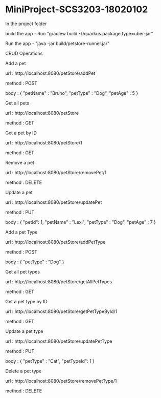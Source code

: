 # MiniProject-SCS3203-18020102


In the project folder

build the app - Run "gradlew build -Dquarkus.package.type=uber-jar" 

Run the app - "java -jar build/petstore-runner.jar" 


 CRUD Operations

Add a pet

url : http://localhost:8080/petStore/addPet

method : POST

body : { "petName" : "Bruno", "petType" : "Dog", "petAge" : 5 }

Get all pets

url : http://localhost:8080/petStore

method : GET

Get a pet by ID

url : http://localhost:8080/petStore/1

method : GET

Remove a pet

url : http://localhost:8080/petStore/removePet/1

method : DELETE

Update a pet

url : http://localhost:8080/petStore/updatePet

method : PUT

body : { "petId": 1, "petName" : "Lexi", "petType" : "Dog", "petAge" : 7 }

Add a pet Type

url : http://localhost:8080/petStore/addPetType

method : POST

body : { "petType" : "Dog" }

Get all pet types

url : http://localhost:8080/petStore/getAllPetTypes

method : GET

Get a pet type by ID

url : http://localhost:8080/petStore/getPetTypeById/1

method : GET

Update a pet type

url : http://localhost:8080/petStore/updatePetType

method : PUT

body : { "petType" : "Cat", "petTypeId": 1 }

Delete a pet type

url : http://localhost:8080/petStore/removePetType/1

method : DELETE
